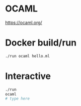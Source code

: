 # OCAML

https://ocaml.org/

# Docker build/run

```bash
./run ocaml hello.ml
```

# Interactive

```bash
./run
ocaml
# type here
```
